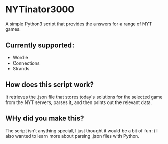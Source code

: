# NYTinator3000
A simple Python3 script that provides the answers for a range of NYT games. 

## Currently supported:
- Wordle
- Connections
- Strands

## How does this script work?
It retrieves the .json file that stores today's solutions for the selected game from the NYT servers, parses it, and then prints out the relevant data. 

## WHy did you make this?
The script isn't anything special, I just thought it would be a bit of fun :)
I also wanted to learn more about parsing .json files with Python.
